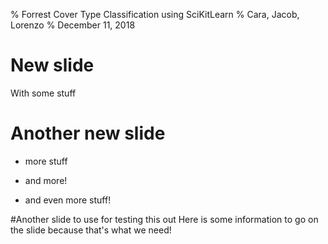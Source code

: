 % Forrest Cover Type Classification using SciKitLearn
% Cara, Jacob, Lorenzo
% December 11, 2018

# New slide

With some stuff

# Another new slide

- more stuff
- and more!

- and even more stuff!

#Another slide to use for testing this out
Here is some information to go on the slide because that's what we need!

